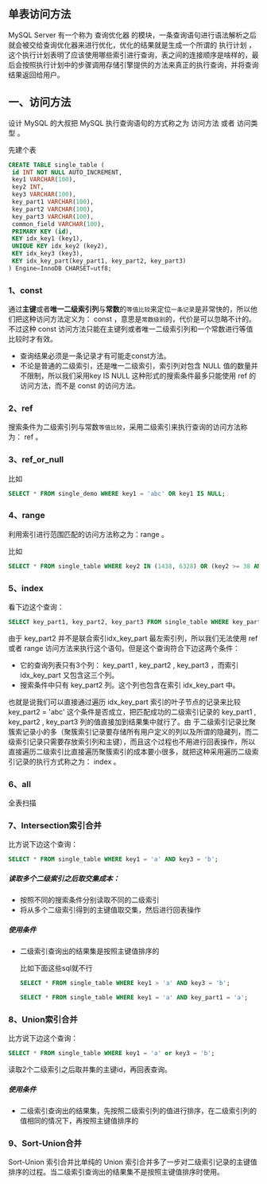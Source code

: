 ## 单表访问方法
MySQL Server 有一个称为 查询优化器 的模块，一条查询语句进行语法解析之后就会被交给查询优化器来进行优化，优化的结果就是生成一个所谓的 执行计划 ，这个执行计划表明了应该使用哪些索引进行查询，表之间的连接顺序是啥样的，最后会按照执行计划中的步骤调用存储引擎提供的方法来真正的执行查询，并将查询结果返回给用户。

## 一、访问方法
设计 MySQL 的大叔把 MySQL 执行查询语句的方式称之为 访问方法 或者 访问类型 。

先建个表
```sql
CREATE TABLE single_table (
 id INT NOT NULL AUTO_INCREMENT,
 key1 VARCHAR(100),
 key2 INT,
 key3 VARCHAR(100),
 key_part1 VARCHAR(100),
 key_part2 VARCHAR(100),
 key_part3 VARCHAR(100),
 common_field VARCHAR(100),
 PRIMARY KEY (id),
 KEY idx_key1 (key1),
 UNIQUE KEY idx_key2 (key2),
 KEY idx_key3 (key3),
 KEY idx_key_part(key_part1, key_part2, key_part3)
) Engine=InnoDB CHARSET=utf8;
```

### 1、const
通过**主键**或者**唯一二级索引列**与**常数**的`等值比较`来定位`一条记录`是非常快的，所以他们把这种访问方法定义为： const ，意思是`常数级别`的，代价是可以忽略不计的。不过这种 const 访问方法只能在主键列或者唯一二级索引列和一个常数进行等值比较时才有效。

* 查询结果必须是一条记录才有可能走const方法。
* 不论是普通的二级索引，还是唯一二级索引，索引列对包含 NULL 值的数量并不限制，所以我们采用key IS NULL 这种形式的搜索条件最多只能使用 ref 的访问方法，而不是 const 的访问方法。

### 2、ref
搜索条件为二级索引列与常数`等值比较`，采用二级索引来执行查询的访问方法称为： ref 。

### 3、ref_or_null
比如
```sql
SELECT * FROM single_demo WHERE key1 = 'abc' OR key1 IS NULL;
```

### 4、range
利用索引进行范围匹配的访问方法称之为：range 。

比如
```sql
SELECT * FROM single_table WHERE key2 IN (1438, 6328) OR (key2 >= 38 AND key2 <= 79);
```

### 5、index
看下边这个查询：
```sql
SELECT key_part1, key_part2, key_part3 FROM single_table WHERE key_part2 = 'abc';
```

由于 key_part2 并不是联合索引idx_key_part 最左索引列，所以我们无法使用 ref 或者 range 访问方法来执行这个语句。但是这个查询符合下边这两个条件：
* 它的查询列表只有3个列： key_part1 , key_part2 , key_part3 ，而索引 idx_key_part 又包含这三个列。
* 搜索条件中只有 key_part2 列。这个列也包含在索引 idx_key_part 中。

也就是说我们可以直接通过遍历 idx_key_part 索引的叶子节点的记录来比较 key_part2 = 'abc' 这个条件是否成立，把匹配成功的二级索引记录的 key_part1 , key_part2 , key_part3 列的值直接加到结果集中就行了。由
于二级索引记录比聚簇索记录小的多（聚簇索引记录要存储所有用户定义的列以及所谓的隐藏列，而二级索引记录只需要存放索引列和主键），而且这个过程也不用进行回表操作，所以直接遍历二级索引比直接遍历聚簇索引的成本要小很多，就把这种采用遍历二级索引记录的执行方式称之为： index 。

### 6、all
全表扫描

### 7、Intersection索引合并
比方说下边这个查询：

```sql
SELECT * FROM single_table WHERE key1 = 'a' AND key3 = 'b';
```

##### 读取多个二级索引之后取交集成本：
* 按照不同的搜索条件分别读取不同的二级索引
* 将从多个二级索引得到的主键值取交集，然后进行回表操作

##### 使用条件
* 二级索引查询出的结果集是按照主键值排序的

    比如下面这些sql就不行
    ```sql
    SELECT * FROM single_table WHERE key1 > 'a' AND key3 = 'b';
    
    SELECT * FROM single_table WHERE key1 = 'a' AND key_part1 = 'a';
    ```
    
### 8、Union索引合并
比方说下边这个查询：
```sql
SELECT * FROM single_table WHERE key1 = 'a' or key3 = 'b';
```

读取2个二级索引之后取并集的主键id，再回表查询。

##### 使用条件
* 二级索引查询出的结果集，先按照二级索引列的值进行排序，在二级索引列的值相同的情况下，再按照主键值排序的

### 9、Sort-Union合并
Sort-Union 索引合并比单纯的 Union 索引合并多了一步对二级索引记录的主键值排序的过程。当二级索引查询出的结果集不是按照主键值排序时使用。








